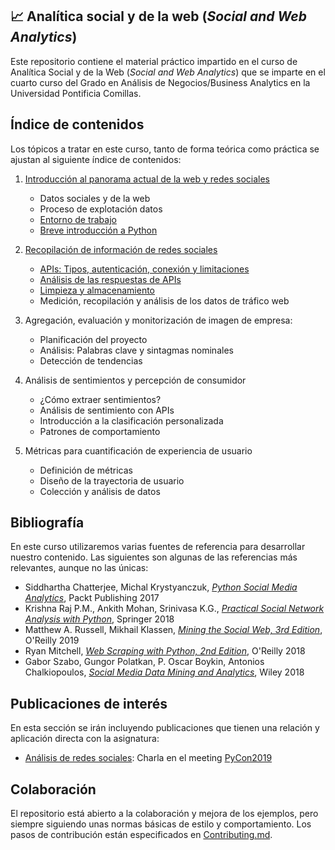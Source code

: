 ## 📈 Analítica social y de la web (*Social and Web Analytics*)

Este repositorio contiene el material práctico impartido en el curso de 
Analítica Social y de la Web  (*Social and Web Analytics*) que se imparte en el cuarto
curso del Grado en Análisis de Negocios/Business Analytics en la Universidad 
Pontificia Comillas.

## Índice de contenidos

Los tópicos a tratar en este curso, tanto de forma teórica como práctica se ajustan al 
siguiente índice de contenidos:


1. [Introducción al panorama actual de la web y redes sociales](01-introduction) 
   
    - Datos sociales y de la web
    - Proceso de explotación datos
    - [Entorno de trabajo](01-introduction/README.md)
    - [Breve introducción a Python](01-introduction/python-review)

2. [Recopilación de información de redes sociales](02-social-data-collection/README.md)
      
    - [APIs: Tipos, autenticación, conexión y limitaciones](02-social-data-collection/README.md#apis-tipos-ventajas-e-inconvenientes-autenticacin-y-conexin)
    - [Análisis de las respuestas de APIs](02-social-data-collection/README.md#análisis-de-las-respuestas-de-apis)
    - [Limpieza y almacenamiento](02-social-data-collection/README.md#limpieza-y-almacenamiento)
    - Medición, recopilación y análisis de los datos de tráfico web


3. Agregación, evaluación y monitorización de imagen de empresa:
      
    - Planificación del proyecto
    - Análisis: Palabras clave y sintagmas nominales
    - Detección de tendencias

      
4. Análisis de sentimientos y percepción de consumidor

    - ¿Cómo extraer sentimientos?
    - Análisis de sentimiento con APIs
    - Introducción a la clasificación personalizada
    - Patrones de comportamiento


5. Métricas para cuantificación de experiencia de usuario
 
    - Definición de métricas
    - Diseño de la trayectoria de usuario
    - Colección y análisis de datos
   
## Bibliografía

En este curso utilizaremos varias fuentes de referencia para desarrollar nuestro contenido.
Las siguientes son algunas de las referencias más relevantes, aunque no las únicas:

- Siddhartha Chatterjee, Michal Krystyanczuk, <a href="https://www.packtpub.com/product/python-social-media-analytics/9781787121485" target="_blank">*Python Social Media Analytics*</a>, Packt Publishing 2017
- Krishna Raj P.M., Ankith Mohan, Srinivasa K.G., <a href="https://link.springer.com/book/10.1007/978-3-319-96746-2" target="_blank">*Practical Social Network Analysis with Python*</a>, Springer 2018
- Matthew A. Russell, Mikhail Klassen, <a href="https://www.oreilly.com/library/view/mining-the-social/9781491973547/" target="_blank">*Mining the Social Web, 3rd Edition*</a>, O'Reilly 2019
- Ryan Mitchell, <a href="https://www.oreilly.com/library/view/web-scraping-with/9781491985564/" target="_blank">*Web Scraping with Python, 2nd Edition*</a>, O'Reilly 2018
- Gabor Szabo, Gungor Polatkan, P. Oscar Boykin, Antonios Chalkiopoulos, <a href="https://www.wiley.com/en-us/Social+Media+Data+Mining+and+Analytics-p-9781118824856" target="_blank">*Social Media Data Mining and Analytics*</a>, Wiley 2018


## Publicaciones de interés

En esta sección se irán incluyendo publicaciones que tienen una relación y aplicación directa 
con la asignatura:

- <a href="https://towardsdatascience.com/social-network-analysis-from-theory-to-applications-with-python-d12e9a34c2c7" target="_blank">Análisis de redes sociales</a>: Charla en el meeting [PyCon2019](https://www.youtube.com/watch?v=px7ff2_Jeqw)


## Colaboración

El repositorio está abierto a la colaboración y mejora de los ejemplos, pero siempre 
siguiendo unas normas básicas de estilo y comportamiento. Los pasos de contribución están 
especificados en [Contributing.md](CONTRIBUTING.md).
